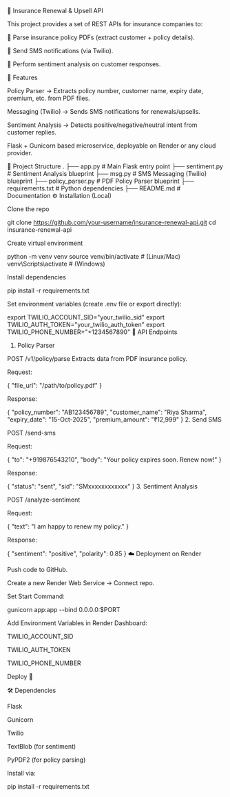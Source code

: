 📌 Insurance Renewal & Upsell API

This project provides a set of REST APIs for insurance companies to:

📑 Parse insurance policy PDFs (extract customer + policy details).

💬 Send SMS notifications (via Twilio).

🤖 Perform sentiment analysis on customer responses.

🚀 Features

Policy Parser → Extracts policy number, customer name, expiry date, premium, etc. from PDF files.

Messaging (Twilio) → Sends SMS notifications for renewals/upsells.

Sentiment Analysis → Detects positive/negative/neutral intent from customer replies.

Flask + Gunicorn based microservice, deployable on Render or any cloud provider.

📂 Project Structure
.
├── app.py                # Main Flask entry point
├── sentiment.py          # Sentiment Analysis blueprint
├── msg.py                # SMS Messaging (Twilio) blueprint
├── policy_parser.py      # PDF Policy Parser blueprint
├── requirements.txt      # Python dependencies
├── README.md             # Documentation
⚙️ Installation (Local)

Clone the repo

git clone https://github.com/your-username/insurance-renewal-api.git
cd insurance-renewal-api


Create virtual environment

python -m venv venv
source venv/bin/activate   # (Linux/Mac)
venv\Scripts\activate      # (Windows)


Install dependencies

pip install -r requirements.txt


Set environment variables (create .env file or export directly):

export TWILIO_ACCOUNT_SID="your_twilio_sid"
export TWILIO_AUTH_TOKEN="your_twilio_auth_token"
export TWILIO_PHONE_NUMBER="+1234567890"
📡 API Endpoints
1. Policy Parser

POST /v1/policy/parse
Extracts data from PDF insurance policy.

Request:

{
  "file_url": "/path/to/policy.pdf"
}


Response:

{
  "policy_number": "AB123456789",
  "customer_name": "Riya Sharma",
  "expiry_date": "15-Oct-2025",
  "premium_amount": "₹12,999"
}
2. Send SMS

POST /send-sms

Request:

{
  "to": "+919876543210",
  "body": "Your policy expires soon. Renew now!"
}


Response:

{
  "status": "sent",
  "sid": "SMxxxxxxxxxxxx"
}
3. Sentiment Analysis

POST /analyze-sentiment

Request:

{
  "text": "I am happy to renew my policy."
}


Response:

{
  "sentiment": "positive",
  "polarity": 0.85
}
☁️ Deployment on Render

Push code to GitHub.

Create a new Render Web Service → Connect repo.

Set Start Command:

gunicorn app:app --bind 0.0.0.0:$PORT


Add Environment Variables in Render Dashboard:

TWILIO_ACCOUNT_SID

TWILIO_AUTH_TOKEN

TWILIO_PHONE_NUMBER

Deploy 🚀

🛠 Dependencies

Flask

Gunicorn

Twilio

TextBlob (for sentiment)

PyPDF2 (for policy parsing)

Install via:

pip install -r requirements.txt
